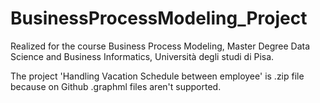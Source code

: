 # BusinessProcessModeling_Project
Realized for the course Business Process Modeling, Master Degree Data Science and Business Informatics, Università degli studi di Pisa.

The project 'Handling Vacation Schedule between employee' is .zip file because on Github .graphml files aren't supported.

